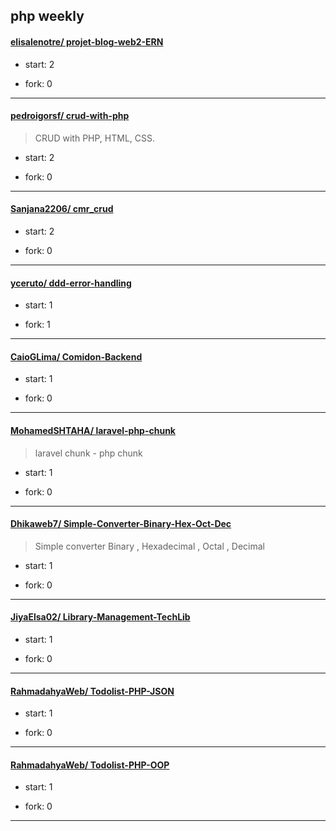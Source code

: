 ## php weekly

#### [elisalenotre/ projet-blog-web2-ERN](https://github.com/elisalenotre/projet-blog-web2-ERN)
>  
+ start: 2
+ fork: 0
---
#### [pedroigorsf/ crud-with-php](https://github.com/pedroigorsf/crud-with-php)
>  CRUD with PHP, HTML, CSS.
+ start: 2
+ fork: 0
---
#### [Sanjana2206/ cmr_crud](https://github.com/Sanjana2206/cmr_crud)
>  
+ start: 2
+ fork: 0
---
#### [yceruto/ ddd-error-handling](https://github.com/yceruto/ddd-error-handling)
>  
+ start: 1
+ fork: 1
---
#### [CaioGLima/ Comidon-Backend](https://github.com/CaioGLima/Comidon-Backend)
>  
+ start: 1
+ fork: 0
---
#### [MohamedSHTAHA/ laravel-php-chunk](https://github.com/MohamedSHTAHA/laravel-php-chunk)
>  laravel chunk - php chunk
+ start: 1
+ fork: 0
---
#### [Dhikaweb7/ Simple-Converter-Binary-Hex-Oct-Dec](https://github.com/Dhikaweb7/Simple-Converter-Binary-Hex-Oct-Dec)
>  Simple converter Binary , Hexadecimal , Octal , Decimal 
+ start: 1
+ fork: 0
---
#### [JiyaElsa02/ Library-Management-TechLib](https://github.com/JiyaElsa02/Library-Management-TechLib)
>  
+ start: 1
+ fork: 0
---
#### [RahmadahyaWeb/ Todolist-PHP-JSON](https://github.com/RahmadahyaWeb/Todolist-PHP-JSON)
>  
+ start: 1
+ fork: 0
---
#### [RahmadahyaWeb/ Todolist-PHP-OOP](https://github.com/RahmadahyaWeb/Todolist-PHP-OOP)
>  
+ start: 1
+ fork: 0
---
